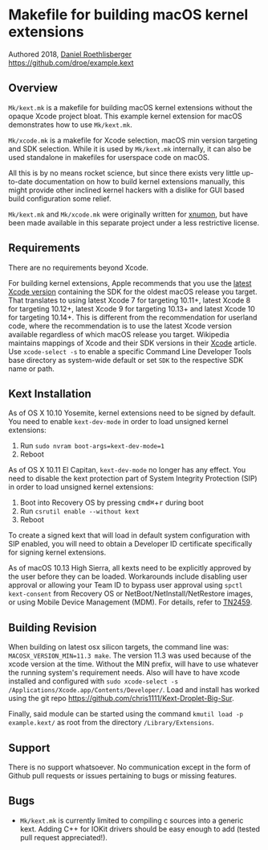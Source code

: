 # Makefile for building macOS kernel extensions
Authored 2018, [Daniel Roethlisberger](//daniel.roe.ch/)  
https://github.com/droe/example.kext


## Overview

`Mk/kext.mk` is a makefile for building macOS kernel extensions without the
opaque Xcode project bloat.  This example kernel extension for macOS
demonstrates how to use `Mk/kext.mk`.

`Mk/xcode.mk` is a makefile for Xcode selection, macOS min version targeting
and SDK selection.  While it is used by `Mk/kext.mk` internally, it can also be
used standalone in makefiles for userspace code on macOS.

All this is by no means rocket science, but since there exists very little
up-to-date documentation on how to build kernel extensions manually, this might
provide other inclined kernel hackers with a dislike for GUI based build
configuration some relief.

`Mk/kext.mk` and `Mk/xcode.mk` were originally written for
[xnumon](https://github.com/droe/xnumon), but have been made available in this
separate project under a less restrictive license.


## Requirements

There are no requirements beyond Xcode.

For building kernel extensions, Apple recommends that you use the
[latest Xcode version](https://developer.apple.com/download/)
containing the SDK for the oldest macOS release you target.
That translates to using
latest Xcode 7 for targeting 10.11+,
latest Xcode 8 for targeting 10.12+,
latest Xcode 9 for targeting 10.13+ and
latest Xcode 10 for targeting 10.14+.
This is different from the recommendation for userland code, where the
recommendation is to use the latest Xcode version available regardless of which
macOS release you target.
Wikipedia maintains mappings of Xcode and their SDK versions in their
[Xcode](https://en.wikipedia.org/wiki/Xcode) article.
Use `xcode-select -s` to enable a specific Command Line Developer Tools base
directory as system-wide default or set `SDK` to the respective SDK name or
path.


## Kext Installation

As of OS X 10.10 Yosemite, kernel extensions need to be signed by default.  You
need to enable `kext-dev-mode` in order to load unsigned kernel extensions:

1.  Run `sudo nvram boot-args=kext-dev-mode=1`
2.  Reboot

As of OS X 10.11 El Capitan, `kext-dev-mode` no longer has any effect.  You
need to disable the kext protection part of System Integrity Protection (SIP)
in order to load unsigned kernel extensions:

1.  Boot into Recovery OS by pressing <kbd>cmd⌘</kbd>+<kbd>r</kbd> during boot
2.  Run `csrutil enable --without kext`
3.  Reboot

To create a signed kext that will load in default system configuration with SIP
enabled, you will need to obtain a Developer ID certificate specifically for
signing kernel extensions.

As of macOS 10.13 High Sierra, all kexts need to be explicitly approved by the
user before they can be loaded.  Workarounds include disabling user approval or
allowing your Team ID to bypass user approval using `spctl kext-consent` from
Recovery OS or NetBoot/NetInstall/NetRestore images, or using Mobile Device
Management (MDM).  For details, refer to
[TN2459](https://developer.apple.com/library/archive/technotes/tn2459/).

## Building Revision

When building on latest osx silicon targets, the command line was:
`MACOSX_VERSION_MIN=11.3 make`. The version 11.3 was used because  of the xcode
version at the time. Without the MIN prefix, will have to use whatever the running
system's requirement needs. Also will have to have xcode installed and configured
with `sudo xcode-select -s /Applications/Xcode.app/Contents/Developer/`. Load and
install has worked using the git repo https://github.com/chris1111/Kext-Droplet-Big-Sur.

Finally, said module can be started using the command `kmutil load -p example.kext/`
as root from the directory `/Library/Extensions`.

## Support

There is no support whatsoever.  No communication except in the form of Github
pull requests or issues pertaining to bugs or missing features.


## Bugs

-   `Mk/kext.mk` is currently limited to compiling c sources into a generic
    kext.  Adding C++ for IOKit drivers should be easy enough to add (tested
    pull request appreciated!).

